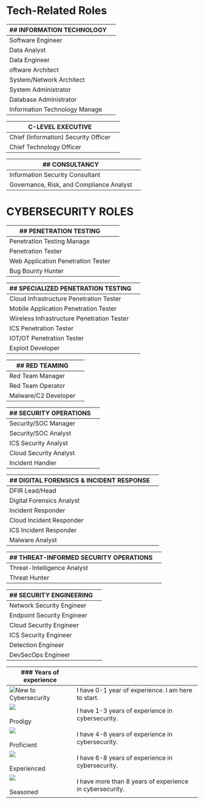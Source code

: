 
# Tech-Related Roles

| ## INFORMATION TECHNOLOGY                                                                                |     |
| -------------------------------------------------------------------------------------------------------- | --- |
| Software Engineer                                                                                        |     |
| Data Analyst                                                                                             |     |
| Data Engineer                                                                                            |     |
| oftware Architect                                                                                        |     |
| System/Network Architect                                                                                 |     |
| System Administrator                                                                                     |     |
| Database Administrator                                                                                   |     |
| Information Technology Manage                                                                            |     |

| C-LEVEL EXECUTIVE                    |     |
| ------------------------------------ | --- |
| Chief (Information) Security Officer |     |
| Chief Technology Officer             |     |

| ## CONSULTANCY                           |     |
| ---------------------------------------- | --- |
| Information Security Consultant          |     |
| Governance, Risk, and Compliance Analyst |     |


# CYBERSECURITY ROLES

| ## PENETRATION TESTING             |     |
| ---------------------------------- | --- |
| Penetration Testing Manage         |     |
| Penetration Tester                 |     |
| Web Application Penetration Tester |     |
| Bug Bounty Hunter                  |     |

| ## SPECIALIZED PENETRATION TESTING         |     |
| ------------------------------------------ | --- |
| Cloud Infrastructure Penetration Tester    |     |
| Mobile Application Penetration Tester      |     |
| Wireless Infrastructure Penetration Tester |     |
| ICS Penetration Tester                     |     |
| IOT/OT Penetration Tester                  |     |
| Exploit Developer                          |     |

| ## RED TEAMING       |     |
| -------------------- | --- |
| Red Team Manager     |     |
| Red Team Operator    |     |
| Malware/C2 Developer |     |

| ## SECURITY OPERATIONS |     |
| ---------------------- | --- |
| Security/SOC Manager   |     |
| Security/SOC Analyst   |     |
| ICS Security Analyst   |     |
| Cloud Security Analyst |     |
| Incident Handler       |     |

| ## DIGITAL FORENSICS & INCIDENT RESPONSE |     |
| ---------------------------------------- | --- |
| DFIR Lead/Head                           |     |
| Digital Forensics Analyst                |     |
| Incident Responder                       |     |
| Cloud Incident Responder                 |     |
| ICS Incident Responder                   |     |
| Malware Analyst                          |     |

| ## THREAT-INFORMED SECURITY OPERATIONS |     |
| -------------------------------------- | --- |
| Threat-Intelligence Analyst            |     |
| Threat Hunter                          |     |

| ## SECURITY ENGINEERING    |     |
| -------------------------- | --- |
| Network Security Engineer  |     |
| Endpoint Security Engineer |     |
| Cloud Security Engineer    |     |
| ICS Security Engineer      |     |
| Detection Engineer         |     |
| DevSecOps Engineer         |     |



| ### Years of experience                                                                                             |                                                          |
| ------------------------------------------------------------------------------------------------------------------- | -------------------------------------------------------- |
| ![](https://academy.hackthebox.com/storage/onboarding/icons/years-of-experience/new.svg)New to Cybersecurity        | I have 0-1 year of experience. I am here to start.       |
| ![](https://academy.hackthebox.com/storage/onboarding/icons/years-of-experience/prodigy.svg)<br><br>Prodigy         | I have 1-3 years of experience in cybersecurity.         |
| ![](https://academy.hackthebox.com/storage/onboarding/icons/years-of-experience/proficient.svg)<br><br>Proficient   | I have 4-6 years of experience in cybersecurity.         |
| ![](https://academy.hackthebox.com/storage/onboarding/icons/years-of-experience/experienced.svg)<br><br>Experienced | I have 6-8 years of experience in cybersecurity.         |
| ![](https://academy.hackthebox.com/storage/onboarding/icons/years-of-experience/seasoned.svg)<br><br>Seasoned       | I have more than 8 years of experience in cybersecurity. |
